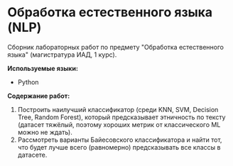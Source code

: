 # Обработка естественного языка (NLP)

Сборник лабораторных работ по предмету "Обработка естественного языка" (магистратура ИАД, 1 курс).

**Используемые языки:**
* Python


**Содержание работ:**
1) Построить наилучший классификатор (среди KNN, SVM, Decision Tree, Random Forest), который предсказывает этничность по тексту (датасет тяжёлый, поэтому хороших метрик от классического ML можно не ждать).
2) Рассмотреть варианты Байесовского классификатора и найти тот, что будет лучше всего (равномерно) предсказывать все классы в датасете.